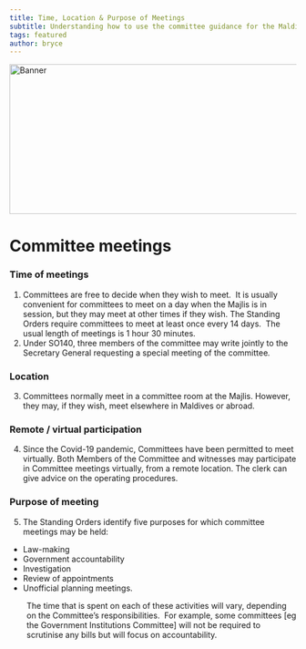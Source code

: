 ```yaml
---
title: Time, Location & Purpose of Meetings
subtitle: Understanding how to use the committee guidance for the Maldives Parliament
tags: featured
author: bryce
---
```


<img src="../../uploads/docs-banner-3.jpg" alt="Banner" width="755" height="263">

<h1><span>Committee meetings&nbsp;</span></h1>
<h3><span>Time of meetings&nbsp;</span></h3>

<ol>
<li aria-level="2"><span>Committees are free to decide when they wish to meet.&nbsp; It is usually convenient for committees to meet on a day when the Majlis is in session, but they may meet at other times if they wish.</span><span> The Standing Orders require committees to meet at least once every 14 days.</span><span>&nbsp; The usual length of meetings is 1 hour 30 minutes.</span></li>
<li aria-level="2"><span>Under SO140, three members of the committee may write jointly to the Secretary General requesting a special meeting of the committee</span><em><span>. </span></em></li>
</ol>
<h3><span>Location</span></h3>
<ol start="3">
<li aria-level="2"><span>Committees normally meet in a committee room at the Majlis. However, they may, if they wish, meet elsewhere in Maldives or abroad. </span><span>&nbsp;</span></li>
</ol>
<h3><span>Remote / virtual participation&nbsp;</span></h3>
<ol start="4">
<li aria-level="2"><span>Since the Covid-19 pandemic, Committees have been permitted to meet virtually. Both Members of the Committee and witnesses may participate in Committee meetings virtually, from a remote location. The clerk can give advice on the operating procedures.</span></li>
</ol>
<h3><span>Purpose of meeting&nbsp;</span></h3>
<ol start="5">
<li aria-level="2"><span>The Standing Orders identify five purposes for which committee meetings may be held</span><span>:</span></li>
</ol>
<ul>
<li aria-level="2"><span>Law-making</span></li>
<li aria-level="2"><span>Government accountability</span></li>
<li aria-level="2"><span>Investigation</span></li>
<li aria-level="2"><span>Review of appointments</span></li>
<li aria-level="2"><span>Unofficial planning meetings.</span></li>
</ul>
<p style="padding-left: 30px;"><span>The time that is spent on each of these activities will vary, depending on the Committee&rsquo;s responsibilities.&nbsp; For example, some committees [eg the Government Institutions Committee] will not be required to scrutinise any bills but will focus on accountability.&nbsp;</span></p>
<p style="padding-left: 30px;">&nbsp;</p>